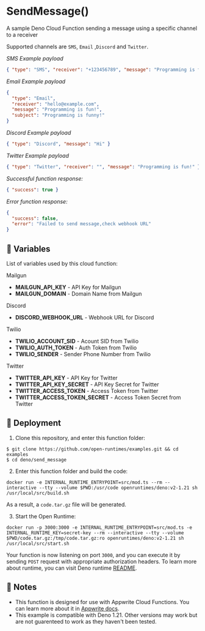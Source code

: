 # SendMessage()

A sample Deno Cloud Function sending a message using a specific channel to a receiver

Supported channels are `SMS`, `Email` ,`Discord` and `Twitter`.

_SMS Example payload_

```json
{ "type": "SMS", "receiver": "+123456789", "message": "Programming is fun!" }
```

_Email Example payload_

```json
{
  "type": "Email",
  "receiver": "hello@example.com",
  "message": "Programming is fun!",
  "subject": "Programming is funny!"
}
```

_Discord Example payload_

```json
{ "type": "Discord", "message": "Hi" }
```

_Twitter Example payload_

```json
{ "type": "Twitter", "receiver": "", "message": "Programming is fun!" }
```

_Successful function response:_

```json
{ "success": true }
```

_Error function response:_

```json
{
  "success": false,
  "error": "Failed to send message,check webhook URL"
}
```

## 📝 Variables

List of variables used by this cloud function:

Mailgun

- **MAILGUN_API_KEY** - API Key for Mailgun
- **MAILGUN_DOMAIN** - Domain Name from Mailgun

Discord

- **DISCORD_WEBHOOK_URL** - Webhook URL for Discord

Twilio

- **TWILIO_ACCOUNT_SID** - Acount SID from Twilio
- **TWILIO_AUTH_TOKEN** - Auth Token from Twilio
- **TWILIO_SENDER** - Sender Phone Number from Twilio

Twitter
- **TWITTER_API_KEY** - API Key for Twitter
- **TWITTER_API_KEY_SECRET** - API Key Secret for Twitter
- **TWITTER_ACCESS_TOKEN** - Access Token from Twitter
- **TWITTER_ACCESS_TOKEN_SECRET** - Access Token Secret from Twitter


## 🚀 Deployment

1. Clone this repository, and enter this function folder:

```
$ git clone https://github.com/open-runtimes/examples.git && cd examples
$ cd deno/send_message
```

2. Enter this function folder and build the code:

```
docker run -e INTERNAL_RUNTIME_ENTRYPOINT=src/mod.ts --rm --interactive --tty --volume $PWD:/usr/code openruntimes/deno:v2-1.21 sh /usr/local/src/build.sh
```

As a result, a `code.tar.gz` file will be generated.

3. Start the Open Runtime:

```
docker run -p 3000:3000 -e INTERNAL_RUNTIME_ENTRYPOINT=src/mod.ts -e INTERNAL_RUNTIME_KEY=secret-key --rm --interactive --tty --volume $PWD/code.tar.gz:/tmp/code.tar.gz:ro openruntimes/deno:v2-1.21 sh /usr/local/src/start.sh
```

Your function is now listening on port `3000`, and you can execute it by sending `POST` request with appropriate authorization headers. To learn more about runtime, you can visit Deno runtime [README](https://github.com/open-runtimes/open-runtimes/tree/main/runtimes/deno-1.14).

## 📝 Notes
- This function is designed for use with Appwrite Cloud Functions. You can learn more about it in [Appwrite docs](https://appwrite.io/docs/functions).
- This example is compatible with Deno 1.21. Other versions may work but are not guarenteed to work as they haven't been tested.

